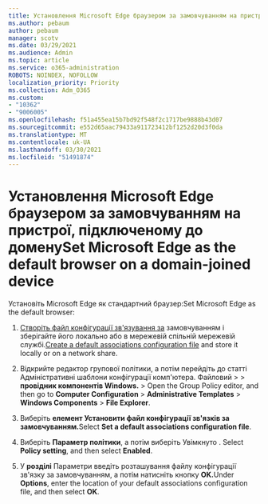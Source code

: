 ```yaml
---
title: Установлення Microsoft Edge браузером за замовчуванням на пристрої, підключеному до домену
ms.author: pebaum
author: pebaum
manager: scotv
ms.date: 03/29/2021
ms.audience: Admin
ms.topic: article
ms.service: o365-administration
ROBOTS: NOINDEX, NOFOLLOW
localization_priority: Priority
ms.collection: Adm_O365
ms.custom:
- "10362"
- "9006005"
ms.openlocfilehash: f51a455ea15b7bd92f548f2c1717be9888b43d07
ms.sourcegitcommit: e552d65aac79433a911723412bf1252d20d3f0da
ms.translationtype: MT
ms.contentlocale: uk-UA
ms.lasthandoff: 03/30/2021
ms.locfileid: "51491874"
---
```

# <a name="set-microsoft-edge-as-the-default-browser-on-a-domain-joined-device"></a><span data-ttu-id="963ba-102">Установлення Microsoft Edge браузером за замовчуванням на пристрої, підключеному до домену</span><span class="sxs-lookup"><span data-stu-id="963ba-102">Set Microsoft Edge as the default browser on a domain-joined device</span></span>

<span data-ttu-id="963ba-103">Установіть Microsoft Edge як стандартний браузер:</span><span class="sxs-lookup"><span data-stu-id="963ba-103">Set Microsoft Edge as the default browser:</span></span> 

1. <span data-ttu-id="963ba-104">[Створіть файл конфігурації зв'язування за](https://go.microsoft.com/fwlink/?linkid=2132437) замовчуванням і зберігайте його локально або в мережевій спільній мережевій службі.</span><span class="sxs-lookup"><span data-stu-id="963ba-104">[Create a default associations configuration file](https://go.microsoft.com/fwlink/?linkid=2132437) and store it locally or on a network share.</span></span>

1. <span data-ttu-id="963ba-105">Відкрийте редактор групової політики, а потім перейдіть до статті Адміністративні шаблони конфігурації комп'ютера. Файловий  >    >  **провідник компонентів Windows.**  >  </span><span class="sxs-lookup"><span data-stu-id="963ba-105">Open the Group Policy editor, and then go to **Computer Configuration** > **Administrative Templates** > **Windows Components** > **File Explorer**.</span></span>

1. <span data-ttu-id="963ba-106">Виберіть **елемент Установити файл конфігурації зв'язків за замовчуванням.**</span><span class="sxs-lookup"><span data-stu-id="963ba-106">Select **Set a default associations configuration file**.</span></span>

1. <span data-ttu-id="963ba-107">Виберіть **Параметр політики**, а потім виберіть Увімкнуто . </span><span class="sxs-lookup"><span data-stu-id="963ba-107">Select **Policy setting**, and then select **Enabled**.</span></span>

1. <span data-ttu-id="963ba-108">У **розділі** Параметри введіть розташування файлу конфігурації зв'язку за замовчуванням, а потім натисніть кнопку **OK.**</span><span class="sxs-lookup"><span data-stu-id="963ba-108">Under **Options**, enter the location of your default associations configuration file, and then select **OK**.</span></span>
